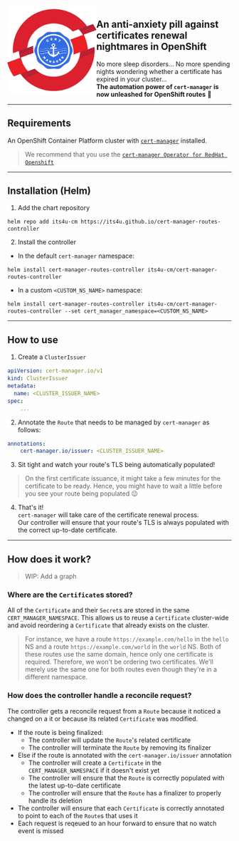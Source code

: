 <img src="https://raw.githubusercontent.com/its4u/cert-manager-routes-controller/main/img/openshift-cert-manager-logo.png" alt="cert-manager OpenShift controller" height=200 width=200 align="left" />

## An anti-anxiety pill against certificates renewal nightmares in OpenShift

No more sleep disorders... No more spending nights wondering whether a certificate has expired in your cluster...<br>
**The automation power of `cert-manager` is now unleashed for OpenShift routes** 🚀

----

## Requirements

An OpenShift Container Platform cluster with [`cert-manager`](https://cert-manager.io/) installed.

> We recommend that you use the [`cert-manager Operator for RedHat Openshift`](https://docs.openshift.com/container-platform/4.12/security/cert_manager_operator/index.html)

----

## Installation (Helm)

1. Add the chart repository

```
helm repo add its4u-cm https://its4u.github.io/cert-manager-routes-controller
```

2. Install the controller

- In the default `cert-manager` namespace:

```
helm install cert-manager-routes-controller its4u-cm/cert-manager-routes-controller
```

- In a custom `<CUSTOM_NS_NAME>` namespace:

```
helm install cert-manager-routes-controller its4u-cm/cert-manager-routes-controller --set cert_manager_namespace=<CUSTOM_NS_NAME>
```

----

## How to use

1. Create a `ClusterIssuer`

```yaml
apiVersion: cert-manager.io/v1
kind: ClusterIssuer
metadata:
  name: <CLUSTER_ISSUER_NAME>
spec:
    ...
```

2. Annotate the `Route` that needs to be managed by `cert-manager` as follows:

```yaml
annotations:
    cert-manager.io/issuer: <CLUSTER_ISSUER_NAME>
```

3. Sit tight and watch your route's TLS being automatically populated!

> On the first certificate issuance, it might take a few minutes for the certificate to be ready. Hence, you might have to wait a little before you see your route being populated 😉

4. That's it!<br>`cert-manager` will take care of the certificate renewal process.<br>Our controller will ensure that your route's TLS is always populated with the correct up-to-date certificate.

----

## How does it work?

> WIP: Add a graph

### Where are the `Certificate`s stored?

All of the `Certificate` and their `Secret`s are stored in the same `CERT_MANAGER_NAMESPACE`. This allows us to reuse a `Certificate` cluster-wide and avoid reordering a `Certificate` that already exists on the cluster. 

> For instance, we have a route `https://example.com/hello` in the `hello` NS and a route `https://example.com/world` in the `world` NS. Both of these routes use the same domain, hence only one certificate is required. Therefore, we won't be ordering two certificates. We'll merely use the same one for both routes even though they're in a different namespace.

### How does the controller handle a reconcile request?

The controller gets a reconcile request from a `Route` because it noticed a changed on a it or because its related `Certificate` was modified.

- If the route is being finalized:
  - The controller will update the `Route`'s related certificate
  - The controller will terminate the `Route` by removing its finalizer
- Else if the route is annotated with the `cert-manager.io/issuer` annotation
  - The controller will create a `Certificate` in the `CERT_MANAGER_NAMESPACE` if it doesn't exist yet
  - The controller will ensure that the `Route` is correctly populated with the latest up-to-date certificate
  - The controller will ensure that the `Route` has a finalizer to properly handle its deletion
- The controller will ensure that each `Certificate` is correctly annotated to point to each of the `Route`s that uses it
- Each request is reqeued to an hour forward to ensure that no watch event is missed
